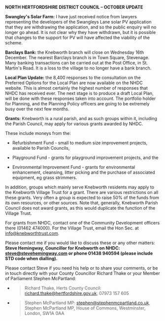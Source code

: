 **NORTH HERTFORDSHIRE DISTRICT COUNCIL – OCTOBER UPDATE**

**Swangley's Solar Farm:** I have just received notice from lawyers
representing the developers of the Swangleys Lane solar PV application
that they are withdrawing the application, and so the public enquiry
will no longer go ahead. It is not clear why they have withdrawn, but it
is possible that changes to the support for PV will have affected the
viability of the scheme.

**Barclays Bank:** the Knebworth branch will close on Wednesday 16th
December. The nearest Barclays branch is in Town Square, Stevenage. Many
banking transactions can be carried out at the Post Office, in St.
Martin's Road. It is a loss to the village to no longer have a bank
branch.

**Local Plan Update:** the 8,400 responses to the consultation on the
Preferred Options for the Local Plan are now available on the NHDC
website. This is almost certainly the highest number of responses that
NHDC has received ever. The next stage is to produce a draft Local Plan,
will be done with these responses taken into account. The portfolio
holder for Planning, and the Planning Policy officers are going to be
extremely busy over the next few months.

**Grants:** Knebworth is a rural parish, and as such groups within it,
including the Parish Council, may apply for various grants awarded by
NHDC.

These include moneys from the:

  - Refurbishment Fund - small to medium size improvement projects,
    available to Parish Councils,

  - Playground Fund - grants for playground improvement projects, and
    the

  - Environmental Improvement Fund - grants for environmental
    enhancement, cleansing, litter picking and the purchase of
    associated equipment, eg grass strimmers.

In addition, groups which mainly serve Knebworth residents may apply to
the Knebworth Village Trust for a grant. There are various restrictions
on all these grants. Very often a group is expected to raise 50% of the
funds from its own resources, or other sources. Note that, generally,
Knebworth Parish Council does not award grants, as this would duplicate
the function of the Village Trust.

For grants from NHDC, contact one of the Community Development officers
there (01462 474000). For the Village Trust, email the Hon Sec. at
info@knebworthtrust.com.

Please contact me if you would like to discuss these or any other
matters: **Steve Hemingway, Councillor for Knebworth on NHDC:
steve@stevehemingway.com or phone 01438 940594 (please include STD code
when dialling).**

Please contact Steve if you need his help or to share your comments, or
be in touch directly with your County Councillor Richard Thake or your
Member of Parliament Stephen McPartland:

  - > Richard Thake, Herts County Council:
    > richard.thake@hertfordshire.gov.uk, 07973 157 605

  - > Stephen McPartland MP: stephen@stephenmcpartland.co.uk, Stephen
    > McPartland MP, House of Commons, Westminster, London, SW1A 0AA

